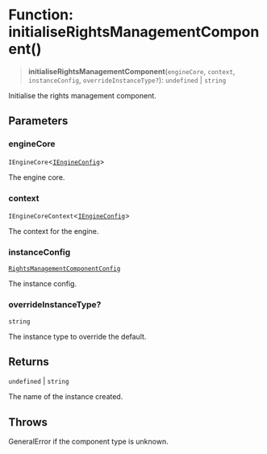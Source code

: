 # Function: initialiseRightsManagementComponent()

> **initialiseRightsManagementComponent**(`engineCore`, `context`, `instanceConfig`, `overrideInstanceType?`): `undefined` \| `string`

Initialise the rights management component.

## Parameters

### engineCore

`IEngineCore`\<[`IEngineConfig`](../interfaces/IEngineConfig.md)\>

The engine core.

### context

`IEngineCoreContext`\<[`IEngineConfig`](../interfaces/IEngineConfig.md)\>

The context for the engine.

### instanceConfig

[`RightsManagementComponentConfig`](../type-aliases/RightsManagementComponentConfig.md)

The instance config.

### overrideInstanceType?

`string`

The instance type to override the default.

## Returns

`undefined` \| `string`

The name of the instance created.

## Throws

GeneralError if the component type is unknown.
